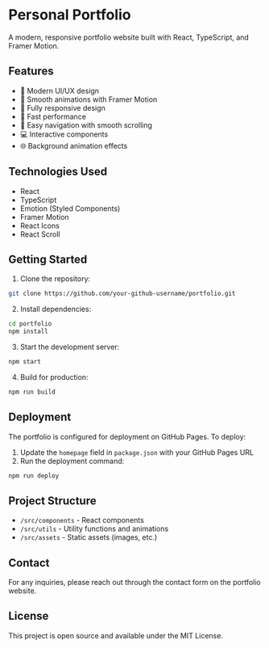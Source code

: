 # Personal Portfolio

A modern, responsive portfolio website built with React, TypeScript, and Framer Motion.

## Features

- 🎨 Modern UI/UX design
- 🌟 Smooth animations with Framer Motion
- 📱 Fully responsive design
- 🚀 Fast performance
- 🎯 Easy navigation with smooth scrolling
- 💻 Interactive components
- 🌐 Background animation effects

## Technologies Used

- React
- TypeScript
- Emotion (Styled Components)
- Framer Motion
- React Icons
- React Scroll

## Getting Started

1. Clone the repository:
```bash
git clone https://github.com/your-github-username/portfolio.git
```

2. Install dependencies:
```bash
cd portfolio
npm install
```

3. Start the development server:
```bash
npm start
```

4. Build for production:
```bash
npm run build
```

## Deployment

The portfolio is configured for deployment on GitHub Pages. To deploy:

1. Update the `homepage` field in `package.json` with your GitHub Pages URL
2. Run the deployment command:
```bash
npm run deploy
```

## Project Structure

- `/src/components` - React components
- `/src/utils` - Utility functions and animations
- `/src/assets` - Static assets (images, etc.)

## Contact

For any inquiries, please reach out through the contact form on the portfolio website.

## License

This project is open source and available under the MIT License.
